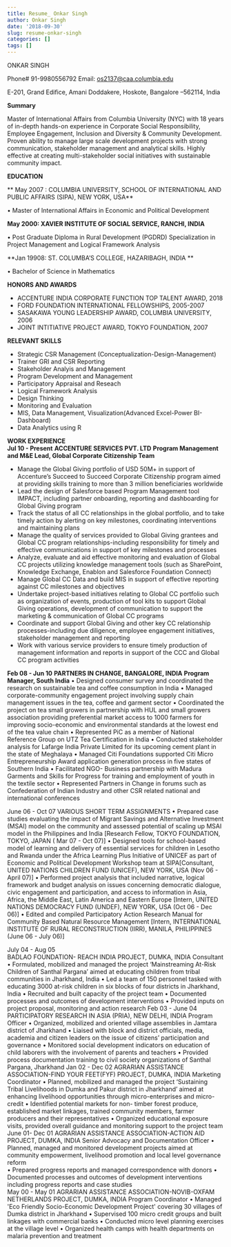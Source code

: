 ```yaml
---
title: Resume_ Onkar Singh
author: Onkar Singh
date: '2018-09-30'
slug: resume-onkar-singh
categories: []
tags: []
---
```


ONKAR SINGH

Phone# 91-9980556792 Email: os2137@caa.columbia.edu

E-201, Grand Edifice, Amani Doddakere, Hoskote, Bangalore –562114, India

**Summary**

Master of International Affairs from Columbia University (NYC) with 18 years of in-depth hands-on experience in Corporate Social Responsibility, Employee Engagement, Inclusion and Diversity & Community Development. Proven ability to manage large scale development projects with strong communication, stakeholder management and analytical skills. Highly effective at creating multi-stakeholder social initiatives with sustainable community impact.

**EDUCATION**

** May 2007 : COLUMBIA UNIVERSITY, SCHOOL OF INTERNATIONAL AND PUBLIC AFFAIRS (SIPA), NEW YORK, USA**

•	Master of International Affairs in Economic and Political Development

**May 2000: XAVIER INSTITUTE OF SOCIAL SERVICE, RANCHI, INDIA**

•	 Post Graduate Diploma in Rural Development  (PGDRD) 
Specialization in Project Management and Logical Framework Analysis

**Jan 19908: ST. COLUMBA’S COLLEGE, HAZARIBAGH, INDIA **

•	Bachelor of Science in Mathematics
	
**HONORS AND AWARDS**

 - ACCENTURE INDIA CORPORATE FUNCTION TOP TALENT AWARD, 2018
 - FORD FOUNDATION INTERNATIONAL FELLOWSHIPS, 2005-2007
 - SASAKAWA YOUNG LEADERSHIP AWARD, COLUMBIA UNIVERSITY, 2006
 - JOINT INTITIATIVE PROJECT AWARD, TOKYO FOUNDATION, 2007  

**RELEVANT SKILLS**

 * Strategic CSR Management (Conceptualization-Design-Management)
 * Trainer GRI and CSR Reporting
 * Stakeholder Analyis and Management
 * Program Development and Management
 * Participatory Appraisal and Reseach
 * Logical Framework Analysis
 * Design Thinking
 * Monitoring and Evaluation
 * MIS, Data Management, Visualization(Advanced Excel-Power BI-Dashboard)
 * Data Analytics using R

**WORK EXPERIENCE**     
**Jul 10 - Present**
**ACCENTURE SERVICES PVT. LTD**
**Program Management and M&E Lead, Global Corporate Citizenship Team**
 - Manage the Global Giving portfolio of USD 50M+ in support of Accenture’s Succeed to Succeed Corporate Citizenship program aimed at providing skills training to more than 3 million beneficiaries worldwide
 - Lead the design of Salesforce based Program Management tool IMPACT, including partner onboarding, reporting and dashboarding for Global Giving program
  - Track the status of all CC relationships in the global portfolio, and to take timely action by alerting on key milestones, coordinating interventions and maintaining plans
 - Manage the quality of services provided to Global Giving grantees and Global CC program relationships-including responsibility for timely and effective communications in support of key milestones and processes
 - Analyze, evaluate and aid effective monitoring and evaluation of Global CC projects utilizing knowledge management tools  (such as SharePoint, Knowledge Exchange, Enablon and Salesforce Foundation Connect)
 - Manage Global CC Data and build MIS in support of effective reporting against CC milestones and objectives
 - Undertake project-based initiatives relating to Global CC portfolio such as organization of events, production of tool kits to support Global Giving operations, development of communication to support the marketing & communication of Global CC programs
 - Coordinate and support Global Giving and other key CC relationship processes-including due diligence, employee engagement initiatives, stakeholder management and reporting
 - Work with various service providers to ensure timely production of management information and reports in support of  the CCC and Global CC program activities

**Feb 08 - Jun 10**
**PARTNERS IN CHANGE, BANGALORE,  INDIA**
**Program Manager, South India**
•	 Designed consumer survey and coordinated the research  on sustainable tea and coffee consumption in India
•	 Managed corporate-community engagement project involving supply chain management issues in the tea, coffee and garment sector
•	 Coordinated the project on tea small growers in partnership with HUL and small growers association providing preferential market access to 1000 farmers for improving socio-economic and environmental standards at the lowest end of the tea value chain
•	 Represented PiC as a member of  National Reference Group on UTZ Tea Certification in India
•	 Conducted stakeholder analysis for Lafarge India Private Limited for its upcoming cement plant in the state of Meghalaya
•	 Managed Citi Foundations supported Citi Micro Entrepreneurship Award application generation process in five states of Southern India
•	 Facilitated NGO- Business partnership with Madura Garments and Skills for Progress for training and employment of youth in the textile sector
•	Represented Partners in Change in forums such as Confederation of Indian Industry and other CSR related national and international conferences   

June 06 - Oct 07	VARIOUS SHORT TERM ASSIGNMENTS
•	 Prepared case studies evaluating the impact of Migrant Savings and Alternative Investment (MSAI) model on the community and assessed potential of scaling up MSAI model in the Philippines and India [Research Fellow, TOKYO FOUNDATION, TOKYO, JAPAN ( Mar 07 - Oct 07)]
•	 Designed tools for school-based model of learning and delivery of essential services for children in Lesotho  and Rwanda under the Africa Learning Plus Initiative of UNICEF as part of Economic and Political Development Workshop team at SIPA[Consultant, UNITED NATIONS CHILDREN FUND (UNICEF), NEW YORK, USA (Nov 06 - April 07)]
•	 Performed project analysis that included narrative, logical framework and budget analysis on issues concerning democratic dialogue, civic engagement and participation, and access to information in Asia, Africa, the Middle East, Latin America and Eastern Europe [Intern, UNITED NATIONS DEMOCRACY FUND (UNDEF), NEW YORK, USA (Oct  06 - Dec 06)]
•	Edited and compiled Participatory Action Research Manual  for Community Based Natural Resource Management [Intern, INTERNATIONAL INSTITUTE OF RURAL RECONSTRUCTION (IIRR), MANILA, PHILIPPINES (June 06  - July 06)]

 	

July 04 - Aug 05	
BADLAO FOUNDATION- REACH INDIA PROJECT, DUMKA, INDIA
   Consultant
•	 Formulated, mobilized and managed the project ‘Mainstreaming At-Risk Children of Santhal Pargana’ aimed at       educating children from tribal communities in Jharkhand, India 
•	 Led a team of 150 personnel tasked with educating 3000 at-risk children in six blocks of four districts in Jharkhand, India 
•	 Recruited and built capacity of the project team
•	 Documented processes and outcomes of development interventions
•	Provided inputs on project proposal, monitoring and action research
Feb 03 - June 04
	PARTICIPATORY RESEARCH IN ASIA (PRIA), NEW DELHI, INDIA
Program Officer
•	Organized, mobilized and oriented village assemblies  in Jamtara district of Jharkhand
•	 Liaised with block and district officials, media, academia and citizen leaders on the issue of citizens’ participation and governance
•	Monitored social development indicators on education of child laborers with the involvement of parents and teachers 
•	Provided process documentation training to civil society organizations of Santhal  Pargana, Jharkhand
Jan 02 - Dec 02
	AGRARIAN ASSISTANCE ASSOCIATION-FIND YOUR FEET(FYF) PROJECT, DUMKA, INDIA
Marketing Coordinator 
•	Planned, mobilized and managed the project ‘Sustaining Tribal Livelihoods in Dumka and Pakur district in Jharkhand’ 
     aimed at enhancing livelihood opportunities through micro-enterprises and micro-credit
•	 Identified potential markets for non- timber forest produce, established market linkages, trained community
     members, farmer producers  and their representatives
•	Organized educational exposure visits, provided overall guidance and monitoring support to the project team
June 01- Dec 01
	AGRARIAN ASSISTANCE ASSOCIATION-ACTION AID PROJECT, DUMKA, INDIA
Senior Advocacy and Documentation Officer
•	Planned, managed and monitored development projects aimed at community empowerment, livelihood promotion 
    and local level governance reform                                                                                         
•	Prepared progress reports and managed correspondence with  donors 
•	Documented processes and outcomes of development interventions including progress reports and case studies   
May 00 - May 01
	AGRARIAN ASSISTANCE ASSOCIATION-NOVIB-OXFAM NETHERLANDS PROJECT, DUMKA, INDIA
Program Coordinator
•	Managed 'Eco Friendly Socio-Economic Development Project' covering 30 villages of Dumka district in Jharkhand
•	Supervised 100 micro credit groups and built linkages with commercial banks
•	Conducted micro level planning exercises at the village level 
•	Organized health camps with  health departments on malaria  prevention and treatment


